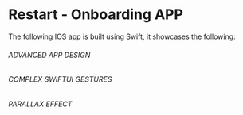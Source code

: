 # Restart - Onboarding APP

The following IOS app is built using Swift, it showcases the following:

###### ADVANCED APP DESIGN
###### COMPLEX SWIFTUI GESTURES
###### PARALLAX EFFECT
